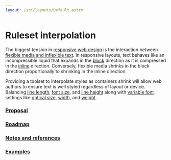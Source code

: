 ```yaml
---
layout: /src/layouts/Default.astro
---
```


<!-- @format -->

# Ruleset interpolation

The biggest tension in [responsive web design](glossary/#responsive-web-design) is the interaction between [flexible media and inflexible text](https://frankchimero.com/blog/2015/the-webs-grain/). In responsive layouts, text behaves like an incompressible liquid that expands in the [block](glossary/#block) direction as it is compressed in the [inline](glossary/#inline) direction. Conversely, flexible media shrinks in the block direction proportionally to shrinking in the inline direction.

Providing a toolset to interpolate styles as containers shrink will allow web authors to ensure text is well styled regardless of layout or device. Balancing [line length](glossary/#measure), [font size](glossary/#font-size), and [line height](glossary/#line-height) along with [variable font](glossary/#variable-font) settings like [optical size](glossary/#optical-size), [width](glossary/#width), and [weight](glossary/#weight).

### [Proposal](/ruleset-interpolation/proposal)

### [Roadmap](/ruleset-interpolation/roadmap)

### [Notes and references](/ruleset-interpolation/notes)

### [Examples](/ruleset-interpolation/examples)
